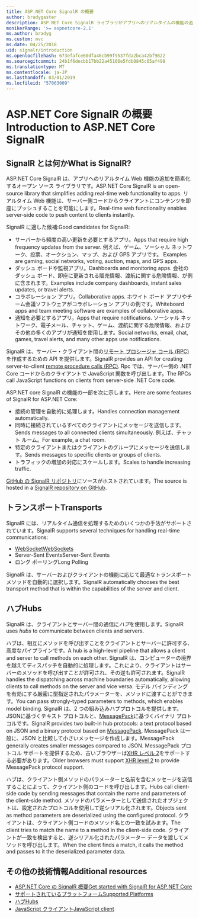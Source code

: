 ```yaml
---
title: ASP.NET Core SignalR の概要
author: bradygaster
description: ASP.NET Core SignalR ライブラリがアプリへのリアルタイムの機能の追加を簡略化する方法について説明します。
monikerRange: '>= aspnetcore-2.1'
ms.author: bradyg
ms.custom: mvc
ms.date: 04/25/2018
uid: signalr/introduction
ms.openlocfilehash: 673efafce60dfa46cb99f9537fda2bca42bf9822
ms.sourcegitcommit: 24b1f6decbb17bb22a45166e5fdb0845c65af498
ms.translationtype: MT
ms.contentlocale: ja-JP
ms.lasthandoff: 03/01/2019
ms.locfileid: "57063009"
---
```

# <a name="introduction-to-aspnet-core-signalr"></a><span data-ttu-id="a549c-103">ASP.NET Core SignalR の概要</span><span class="sxs-lookup"><span data-stu-id="a549c-103">Introduction to ASP.NET Core SignalR</span></span>

## <a name="what-is-signalr"></a><span data-ttu-id="a549c-104">SignalR とは何か</span><span class="sxs-lookup"><span data-stu-id="a549c-104">What is SignalR?</span></span>

<span data-ttu-id="a549c-105">ASP.NET Core SignalR は、アプリへのリアルタイム Web 機能の追加を簡素化するオープン ソース ライブラリです。</span><span class="sxs-lookup"><span data-stu-id="a549c-105">ASP.NET Core SignalR is an open-source library that simplifies adding real-time web functionality to apps.</span></span> <span data-ttu-id="a549c-106">リアルタイム Web 機能は、サーバー側コードからクライアントにコンテンツを即座にプッシュすることを可能にします。</span><span class="sxs-lookup"><span data-stu-id="a549c-106">Real-time web functionality enables server-side code to push content to clients instantly.</span></span>

<span data-ttu-id="a549c-107">SignalR に適した候補:</span><span class="sxs-lookup"><span data-stu-id="a549c-107">Good candidates for SignalR:</span></span>

* <span data-ttu-id="a549c-108">サーバーから頻度の高い更新を必要とするアプリ。</span><span class="sxs-lookup"><span data-stu-id="a549c-108">Apps that require high frequency updates from the server.</span></span> <span data-ttu-id="a549c-109">例えば、ゲーム、ソーシャル ネットワーク、投票、オークション、マップ、および GPS アプリです。
</span><span class="sxs-lookup"><span data-stu-id="a549c-109">Examples are gaming, social networks, voting, auction, maps, and GPS apps.</span></span>
* <span data-ttu-id="a549c-110">ダッシュ ボードや監視アプリ。</span><span class="sxs-lookup"><span data-stu-id="a549c-110">Dashboards and monitoring apps.</span></span> <span data-ttu-id="a549c-111">会社のダッシュ ボード、即座に更新される販売情報、渡航に関する危険情報、が例に含まれます。</span><span class="sxs-lookup"><span data-stu-id="a549c-111">Examples include company dashboards, instant sales updates, or travel alerts.</span></span>
* <span data-ttu-id="a549c-112">コラボレーション アプリ。</span><span class="sxs-lookup"><span data-stu-id="a549c-112">Collaborative apps.</span></span> <span data-ttu-id="a549c-113">ホワイト ボード アプリやチーム会議ソフトウェアがコラボレーション アプリの例です。</span><span class="sxs-lookup"><span data-stu-id="a549c-113">Whiteboard apps and team meeting software are examples of collaborative apps.</span></span>
* <span data-ttu-id="a549c-114">通知を必要とするアプリ。</span><span class="sxs-lookup"><span data-stu-id="a549c-114">Apps that require notifications.</span></span> <span data-ttu-id="a549c-115">ソーシャル ネットワーク、電子メール、チャット、ゲーム、渡航に関する危険情報、およびその他の多くのアプリが通知を使用します。</span><span class="sxs-lookup"><span data-stu-id="a549c-115">Social networks, email, chat, games, travel alerts, and many other apps use notifications.</span></span>

<span data-ttu-id="a549c-116">SignalR は、サーバー・クライアント間の[リモート プロシージャ コール (RPC)](https://wikipedia.org/wiki/Remote_procedure_call)を作成するための API を提供します。</span><span class="sxs-lookup"><span data-stu-id="a549c-116">SignalR provides an API for creating server-to-client [remote procedure calls (RPC)](https://wikipedia.org/wiki/Remote_procedure_call).</span></span> <span data-ttu-id="a549c-117">Rpc では、サーバー側の .NET Core コードからのクライアントで JavaScript 関数を呼び出します。</span><span class="sxs-lookup"><span data-stu-id="a549c-117">The RPCs call JavaScript functions on clients from server-side .NET Core code.</span></span>

<span data-ttu-id="a549c-118">ASP.NET core SignalR の機能の一部を次に示します。</span><span class="sxs-lookup"><span data-stu-id="a549c-118">Here are some features of SignalR for ASP.NET Core:</span></span>

* <span data-ttu-id="a549c-119">接続の管理を自動的に処理します。</span><span class="sxs-lookup"><span data-stu-id="a549c-119">Handles connection management automatically.</span></span>
* <span data-ttu-id="a549c-120">同時に接続されているすべてのクライアントにメッセージを送信します。</span><span class="sxs-lookup"><span data-stu-id="a549c-120">Sends messages to all connected clients simultaneously.</span></span> <span data-ttu-id="a549c-121">例えば、チャット ルーム。</span><span class="sxs-lookup"><span data-stu-id="a549c-121">For example, a chat room.</span></span>
* <span data-ttu-id="a549c-122">特定のクライアントまたはクライアントのグループにメッセージを送信します。</span><span class="sxs-lookup"><span data-stu-id="a549c-122">Sends messages to specific clients or groups of clients.</span></span>
* <span data-ttu-id="a549c-123">トラフィックの増加の対応にスケールします。</span><span class="sxs-lookup"><span data-stu-id="a549c-123">Scales to handle increasing traffic.</span></span>

<span data-ttu-id="a549c-124">[GitHub の SignalR リポジトリ](https://github.com/aspnet/AspNetCore/tree/master/src/SignalR)にソースがホストされています。</span><span class="sxs-lookup"><span data-stu-id="a549c-124">The source is hosted in a [SignalR repository on GitHub](https://github.com/aspnet/AspNetCore/tree/master/src/SignalR).</span></span>

## <a name="transports"></a><span data-ttu-id="a549c-125">トランスポート</span><span class="sxs-lookup"><span data-stu-id="a549c-125">Transports</span></span>

<span data-ttu-id="a549c-126">SignalR には、リアルタイム通信を処理するためのいくつかの手法がサポートされています。</span><span class="sxs-lookup"><span data-stu-id="a549c-126">SignalR supports several techniques for handling real-time communications:</span></span>

* [<span data-ttu-id="a549c-127">WebSocket</span><span class="sxs-lookup"><span data-stu-id="a549c-127">WebSockets</span></span>](https://tools.ietf.org/html/rfc7118)
* <span data-ttu-id="a549c-128">Server-Sent Events</span><span class="sxs-lookup"><span data-stu-id="a549c-128">Server-Sent Events</span></span>
* <span data-ttu-id="a549c-129">ロング ポーリング</span><span class="sxs-lookup"><span data-stu-id="a549c-129">Long Polling</span></span>

<span data-ttu-id="a549c-130">SignalR は、サーバーおよびクライアントの機能に応じて最適なトランスポート メソッドを自動的に選択します。</span><span class="sxs-lookup"><span data-stu-id="a549c-130">SignalR automatically chooses the best transport method that is within the capabilities of the server and client.</span></span>

## <a name="hubs"></a><span data-ttu-id="a549c-131">ハブ</span><span class="sxs-lookup"><span data-stu-id="a549c-131">Hubs</span></span>

<span data-ttu-id="a549c-132">SignalR は、クライアントとサーバー間の通信に*ハブ*を使用します。</span><span class="sxs-lookup"><span data-stu-id="a549c-132">SignalR uses *hubs* to communicate between clients and servers.</span></span>

<span data-ttu-id="a549c-133">ハブは、相互にメソッドを呼び出すことをクライアントとサーバーに許可する、高度なパイプラインです。</span><span class="sxs-lookup"><span data-stu-id="a549c-133">A hub is a high-level pipeline that allows a client and server to call methods on each other.</span></span> <span data-ttu-id="a549c-134">SignalR は、コンピューターの境界を越えてディスパッチを自動的に処理します。これにより、クライアントはサーバーのメソッドを呼び出すことが許可され、その逆も許可されます。</span><span class="sxs-lookup"><span data-stu-id="a549c-134">SignalR handles the dispatching across machine boundaries automatically, allowing clients to call methods on the server and vice versa.</span></span> <span data-ttu-id="a549c-135">モデル バインディングを有効にする厳密に型指定されたパラメーターを、メソッドに渡すことができます。</span><span class="sxs-lookup"><span data-stu-id="a549c-135">You can pass strongly-typed parameters to methods, which enables model binding.</span></span> <span data-ttu-id="a549c-136">SignalR は、2 つの組み込みハブプロトコルを提供します。JSONに基づくテキスト プロトコルと、[MessagePack](https://msgpack.org/)に基づくバイナリ プロトコルです。</span><span class="sxs-lookup"><span data-stu-id="a549c-136">SignalR provides two built-in hub protocols: a text protocol based on JSON and a binary protocol based on [MessagePack](https://msgpack.org/).</span></span>  <span data-ttu-id="a549c-137">MessagePack は一般に、JSON と比較して小さいメッセージを作成します。</span><span class="sxs-lookup"><span data-stu-id="a549c-137">MessagePack generally creates smaller messages compared to JSON.</span></span> <span data-ttu-id="a549c-138">MessagePack プロトコル サポートを提供するため、古いブラウザーは[XHR レベル 2](https://caniuse.com/#feat=xhr2)をサポートする必要があります。</span><span class="sxs-lookup"><span data-stu-id="a549c-138">Older browsers must support [XHR level 2](https://caniuse.com/#feat=xhr2) to provide MessagePack protocol support.</span></span>

<span data-ttu-id="a549c-139">ハブは、クライアント側メソッドのパラメーターと名前を含むメッセージを送信することによって、クライアント側のコードを呼び出します。</span><span class="sxs-lookup"><span data-stu-id="a549c-139">Hubs call client-side code by sending messages that contain the name and parameters of the client-side method.</span></span> <span data-ttu-id="a549c-140">メソッドのパラメーターとして送信されたオブジェクトは、設定されたプロトコルを使用して逆シリアル化されます。</span><span class="sxs-lookup"><span data-stu-id="a549c-140">Objects sent as method parameters are deserialized using the configured protocol.</span></span> <span data-ttu-id="a549c-141">クライアントは、クライアント側コードのメソッド名との一致を試みます。</span><span class="sxs-lookup"><span data-stu-id="a549c-141">The client tries to match the name to a method in the client-side code.</span></span> <span data-ttu-id="a549c-142">クライアントが一致を検出すると、逆シリアル化されたパラメーター データを渡してメソッドを呼び出します。</span><span class="sxs-lookup"><span data-stu-id="a549c-142">When the client finds a match, it calls the method and passes to it the deserialized parameter data.</span></span>

## <a name="additional-resources"></a><span data-ttu-id="a549c-143">その他の技術情報</span><span class="sxs-lookup"><span data-stu-id="a549c-143">Additional resources</span></span>

* [<span data-ttu-id="a549c-144">ASP.NET Core の SignalR 概要</span><span class="sxs-lookup"><span data-stu-id="a549c-144">Get started with SignalR for ASP.NET Core</span></span>](xref:tutorials/signalr)
* [<span data-ttu-id="a549c-145">サポートされているプラットフォーム</span><span class="sxs-lookup"><span data-stu-id="a549c-145">Supported Platforms</span></span>](xref:signalr/supported-platforms)
* [<span data-ttu-id="a549c-146">ハブ</span><span class="sxs-lookup"><span data-stu-id="a549c-146">Hubs</span></span>](xref:signalr/hubs)
* [<span data-ttu-id="a549c-147">JavaScript クライアント</span><span class="sxs-lookup"><span data-stu-id="a549c-147">JavaScript client</span></span>](xref:signalr/javascript-client)
